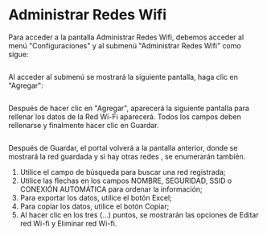 # Administrar Redes Wifi

Para acceder a la pantalla Administrar Redes Wifi, debemos acceder al menú "Configuraciones" y al submenú "Administrar Redes Wifi" como sigue:

<figure><img src="https://lh7-us.googleusercontent.com/jnM2W4U3XNsOdc_NfiBGy4_YoFgNfoqU0TUCI7LppYJ7wlaoFV00uBPH7TnqVpIyvarQWp96__mUgyfGKr8xL81vf5X34pu1Mchw8aBd21UAstjyZ1pGLdIyHR4LqHJ39rJA_TPZ6QVj" alt=""><figcaption></figcaption></figure>

Al acceder al submenú se mostrará la siguiente pantalla, haga clic en "Agregar":

<figure><img src="https://lh7-us.googleusercontent.com/KZttIF4Yla_2Gaofd75oc5DT6bzxShNQt1smLjveecssRooOcquNhIYBfQ6MAFXO4w9jwHHVeP3U4k5cVErZ7qTxSntKR7MIY6Zoh24-lltb6qM4JqTVYmqMIvS_sjd79iO_Un1rMz12" alt=""><figcaption></figcaption></figure>

Después de hacer clic en "Agregar", aparecerá la siguiente pantalla para rellenar los datos de la Red Wi-Fi aparecerá. Todos los campos deben rellenarse y finalmente hacer clic en Guardar.

<figure><img src="https://lh7-us.googleusercontent.com/Wyp6WSLt4FCry81HYF1QiLvbpew9kPoMYshDVyufNKqJ311ZuSDodtnKlTT4Vj0E29Aj9b_5Ajzw2YnWNOs8YIL8RCfMUqneGIPoh9Tcbdty5uKnCd2rd6_P0VZ8Y9Ue678nE3JvIFyq" alt=""><figcaption></figcaption></figure>

Después de Guardar, el portal volverá a la pantalla anterior, donde se mostrará la red guardada y si hay otras redes , se enumerarán también.

1. Utilice el campo de búsqueda para buscar una red registrada;
2. Utilice las flechas en los campos NOMBRE, SEGURIDAD, SSID o CONEXIÓN AUTOMÁTICA para ordenar la información;
3. Para exportar los datos, utilice el botón Excel;
4. Para copiar los datos, utilice el botón Copiar;
5. Al hacer clic en los tres (...) puntos, se mostrarán las opciones de Editar red Wi-fi y Eliminar red Wi-fi.

<figure><img src="https://lh7-us.googleusercontent.com/Lu9lDkAqlSR_8jluA2MHIknyH71Jgc9THiLrusaOnDojEnSd-fNaMRDu5MjxtRN2l_pBD-wz5BJ_eqSKoSk31cIf2Kwwz9KUZKNgFsVSOg9SI6Kt2EDSJp2XC1xNRadJ6ZSMnpFSbw4Q" alt=""><figcaption></figcaption></figure>
